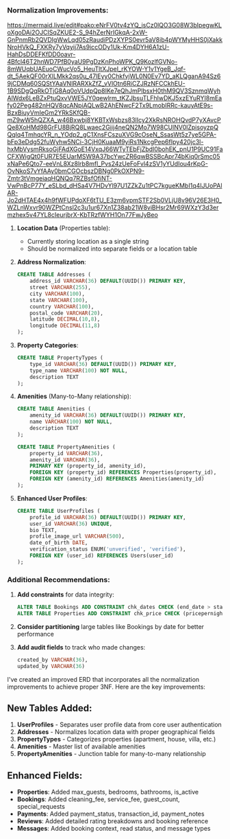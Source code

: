 ### Normalization Improvements:
https://mermaid.live/edit#pako:eNrFV0tv4zYQ_isCz0lQO3G08W3bIpegwKLoXgoDAi2OJCISqZKUE2-S_94hZerNrIGkqA-2xW-GnPnmRb2QVDIgWwLqd05zRaudiPDzXYPS0evr5aV8ib4pWYMyHHS0jXakkNroHVkQ_FXKRy7yVqyij7As9iccODy1Uk-Km4DYH6A1zU-HahDsDDEFKfDD0oavr-4Bfcl46T2hnWD7PfB0yaU9PgDzKnPhoWPK_Q9KozlfGVNo-8mWUqbUAEuoCWucVo5_HeuTltXJpeI_rKYOW-Y1v1YgeB_Jqf-dt_5AekQF00rXlLMkk2qs0u_47lEyy0ChkfvjWL0N0Ev7YD_aKLQganA94Sz69jCDMq60SQStYAaVNIRARXkZfZ_vVlOtn6RiCZJRzNFCCkhEU-1B9SDgQqRkOTjG8Aq0oVUdpQp8IKe7eQhJmPlbsxH0thM9QV3SznmqWyhAlWdx6LeBZxPtuQxvVWE5JY0qewlrm_tKZJbsuTLFhIwDKJ5xzEYuRYI8mEafy02Peg482nHQV8qcANpiAQLwB2AhENwcF2Tx9LmobIRRc-kauyAtE9s-BzxBiuyVmIeGm2YRkSKfQB-mZ9wW5hQZXA_w46Bxwbj8YKBTxWsbzs83lIcy2XkRsNROHQvdP7yXAvcPQe8XoHMd98GrFU8BjRQ8Lwaec2Giij4neQN2Mo7W98CUlNV0lZpisoyzpQQqIq4TmhqcYR_n_YOdp2_gC1XnsFCszuXVG9cOseN_SsasWt5z7ye5GPA-bFp3eDdg52fuWyhw5NCi-3CjH0KuaaM9yiRs1NkcgPep6fIpy420jc3l-hxMbVysmRksoGjFAdXGoE14VxqJ66WTyTEbFjZbdI0bohEK_pnU1P9UC91FaCFXWigQt0FUR7E5EUarMSW9A37bcYwcZR6qwBSSBcApr74bKiq0rSmc05xNaPe6Qto7-eeVnL8Xz8lrb8mfl_Pvs24zUeFoFvl4zSV1yYUdIou4rKpG-OvNkoS7vYfAAy0bmCGOcbszDBNg0PkOXPN9-Zmtr3tVmgeiaqHQNQq7RZBsfOfiNT-VwPnBcP77Y_eSLbd_dHSa4V7HDvYl97U1ZZkZu1tPC7kgueKMbI1q4IJUoPAlAR-Jo2dHTAE4x4h9fWFUPdoXF6tTU_E3zm6vpmSTF2Sb0VLjU8v96V26E3H0_WZLnWxvr90WZPtCnsl2c3u1ur67Xn1Z38ab21W8viBHsr2Mr69WXzY3d3ermzhex5v47YL8cIeurjbrX-KbTRzfWYH1On77FwJyBeo


1. **Location Data** (Properties table):
   - Currently storing location as a single string
   - Should be normalized into separate fields or a location table

2. **Address Normalization**:
   ```sql
   CREATE TABLE Addresses (
       address_id VARCHAR(36) DEFAULT(UUID()) PRIMARY KEY,
       street VARCHAR(255),
       city VARCHAR(100),
       state VARCHAR(100),
       country VARCHAR(100),
       postal_code VARCHAR(20),
       latitude DECIMAL(10,8),
       longitude DECIMAL(11,8)
   );
   ```

3. **Property Categories**:
   ```sql
   CREATE TABLE PropertyTypes (
       type_id VARCHAR(36) DEFAULT(UUID()) PRIMARY KEY,
       type_name VARCHAR(100) NOT NULL,
       description TEXT
   );
   ```

4. **Amenities** (Many-to-Many relationship):
   ```sql
   CREATE TABLE Amenities (
       amenity_id VARCHAR(36) DEFAULT(UUID()) PRIMARY KEY,
       name VARCHAR(100) NOT NULL,
       description TEXT
   );
   
   CREATE TABLE PropertyAmenities (
       property_id VARCHAR(36),
       amenity_id VARCHAR(36),
       PRIMARY KEY (property_id, amenity_id),
       FOREIGN KEY (property_id) REFERENCES Properties(property_id),
       FOREIGN KEY (amenity_id) REFERENCES Amenities(amenity_id)
   );
   ```

5. **Enhanced User Profiles**:
   ```sql
   CREATE TABLE UserProfiles (
       profile_id VARCHAR(36) DEFAULT(UUID()) PRIMARY KEY,
       user_id VARCHAR(36) UNIQUE,
       bio TEXT,
       profile_image_url VARCHAR(500),
       date_of_birth DATE,
       verification_status ENUM('unverified', 'verified'),
       FOREIGN KEY (user_id) REFERENCES Users(user_id)
   );
   ```

### Additional Recommendations:

1. **Add constraints** for data integrity:
   ```sql
   ALTER TABLE Bookings ADD CONSTRAINT chk_dates CHECK (end_date > start_date);
   ALTER TABLE Properties ADD CONSTRAINT chk_price CHECK (pricepernight > 0);
   ```

2. **Consider partitioning** large tables like Bookings by date for better performance

3. **Add audit fields** to track who made changes:
   ```sql
   created_by VARCHAR(36),
   updated_by VARCHAR(36)
   ```
I've created an improved ERD that incorporates all the normalization improvements to achieve proper 3NF. Here are the key improvements:

## New Tables Added:

1. **UserProfiles** - Separates user profile data from core user authentication
2. **Addresses** - Normalizes location data with proper geographical fields
3. **PropertyTypes** - Categorizes properties (apartment, house, villa, etc.)
4. **Amenities** - Master list of available amenities
5. **PropertyAmenities** - Junction table for many-to-many relationship

## Enhanced Fields:

- **Properties**: Added max_guests, bedrooms, bathrooms, is_active
- **Bookings**: Added cleaning_fee, service_fee, guest_count, special_requests
- **Payments**: Added payment_status, transaction_id, payment_notes
- **Reviews**: Added detailed rating breakdowns and booking reference
- **Messages**: Added booking context, read status, and message types
